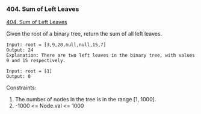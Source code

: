 ### 404. Sum of Left Leaves
[404. Sum of Left Leaves
](https://leetcode.com/problems/sum-of-left-leaves/)

Given the root of a binary tree, return the sum of all left leaves.


```
Input: root = [3,9,20,null,null,15,7]
Output: 24
Explanation: There are two left leaves in the binary tree, with values 9 and 15 respectively.
```
```
Input: root = [1]
Output: 0
```

Constraints:

1. The number of nodes in the tree is in the range [1, 1000].
2. -1000 <= Node.val <= 1000